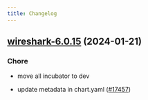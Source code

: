 ```yaml
---
title: Changelog
---
```




## [wireshark-6.0.15](https://github.com/truecharts/charts/compare/wireshark-6.0.14...wireshark-6.0.15) (2024-01-21)

### Chore



- move all incubator to dev

- update metadata in chart.yaml ([#17457](https://github.com/truecharts/charts/issues/17457))